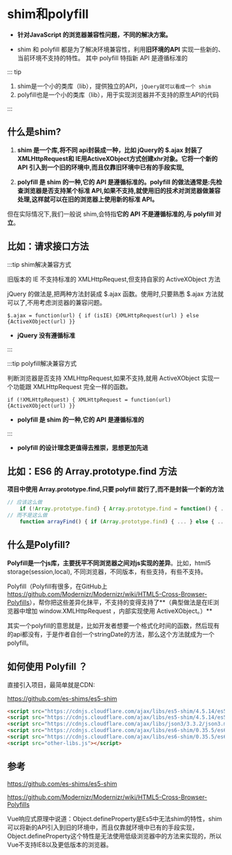 # **shim**和**polyfill**

- **针对JavaScript 的浏览器兼容性问题，不同的解决方案。**

- shim 和 polyfill 都是为了解决环境兼容性，利用**旧环境的API** 实现一些新的、当前环境不支持的特性。 其中 polyfill 特指新 API 是遵循标准的

::: tip

1. shim是一个小的类库（lib），提供独立的API，`jQuery就可以看成一个 shim`
2. polyfill也是一个小的类库（lib），用于实现浏览器并不支持的原生API的代码

:::



## 什么是shim?

1. **shim 是一个库,将不同 api封装成一种，比如 jQuery的 $.ajax 封装了 XMLHttpRequest和 IE用ActiveXObject方式创建xhr对象。它将一个新的 API 引入到一个旧的环境中,而且仅靠旧环境中已有的手段实现,**

2. **polyfill 是 shim 的一种,它的 API 是遵循标准的。polyfill 的做法通常是:先检查浏览器是否支持某个标准 API,如果不支持,就使用旧的技术对浏览器做兼容处理,这样就可以在旧的浏览器上使用新的标准 API。**

但在实际情况下,我们一般说 shim,会特指**它的 API 不是遵循标准的,与 polyfill 对立**。



## 比如：请求接口方法

:::tip shim解决兼容方式

旧版本的 IE 不支持标准的 XMLHttpRequest,但支持自家的 ActiveXObject 方法

jQuery 的做法是,把两种方法封装成 $.ajax 函数。使用时,只要熟悉 $.ajax 方法就可以了,不用考虑浏览器的兼容问题。

`$.ajax = function(url) { if (isIE) {XMLHttpRequest(url) } else {ActiveXObject(url) }}`

- **jQuery 没有遵循标准**

:::

:::tip polyfill解决兼容方式

判断浏览器是否支持 XMLHttpRequest,如果不支持,就用 ActiveXObject 实现一个功能跟 XMLHttpRequest 完全一样的函数。

`if (!XMLHttpRequest) { XMLHttpRequest = function(url) {ActiveXObject(url) }}`

- **polyfill 是 shim 的一种,它的 API 是遵循标准的**

:::

- **polyfill 的设计理念更值得去推崇，思想更加先进**



## 比如：ES6 的 Array.prototype.find 方法

**项目中使用 Array.prototype.find,只要 polyfill 就行了,而不是封装一个新的方法**

```js
// 应该这么做
	if (!Array.prototype.find) { Array.prototype.find = function() { ... }} 
// 而不是这么做
	function arrayFind() { if (Array.prototype.find) { ... } else { ... }}
```

## 什么是Polyfill?  

**Polyfill是一个js库，主要抚平不同浏览器之间对js实现的差异**。比如，html5 storage(session,local), 不同浏览器，不同版本，有些支持，有些不支持。

Polyfill（Polyfill有很多，在GitHub上<https://github.com/Modernizr/Modernizr/wiki/HTML5-Cross-Browser-Polyfills>），帮你把这些差异化抹平，不支持的变得支持了**（典型做法是在IE浏览器中增加 window.XMLHttpRequest ，内部实现使用 ActiveXObject。）**

其实一个polyfill的意思就是，比如开发者想要一个格式化时间的函数，然后现有的api都没有，于是作者自创一个stringDate的方法，那么这个方法就成为一个polyfill。

## 如何使用 Polyfill ？

直接引入项目，最简单就是CDN:

<https://github.com/es-shims/es5-shim>

```html
<script src="https://cdnjs.cloudflare.com/ajax/libs/es5-shim/4.5.14/es5-shim.min.js"></script>
<script src="https://cdnjs.cloudflare.com/ajax/libs/es5-shim/4.5.14/es5-sham.min.js"></script>
<script src="https://cdnjs.cloudflare.com/ajax/libs/json3/3.3.2/json3.min.js"></script>
<script src="https://cdnjs.cloudflare.com/ajax/libs/es6-shim/0.35.5/es6-shim.min.js"></script>
<script src="https://cdnjs.cloudflare.com/ajax/libs/es6-shim/0.35.5/es6-sham.min.js"></script>
<script src="other-libs.js"></script>
```



## 参考

https://github.com/es-shims/es5-shim

<https://github.com/Modernizr/Modernizr/wiki/HTML5-Cross-Browser-Polyfills>

Vue响应式原理中说道：Object.defineProperty是Es5中无法shim的特性，shim可以将新的API引入到旧的环境中，而且仅靠就环境中已有的手段实现，Object.defineProperty这个特性是无法使用低级浏览器中的方法来实现的，所以Vue不支持IE8以及更低版本的浏览器。

